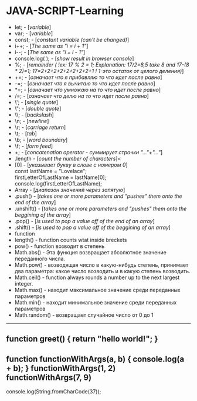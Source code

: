 # JAVA-SCRIPT-Learning
- let; - [*variable*]
- var; - [*variable*]
- const; - [*constant variable (can't be changed)*]
- i++; - [*The same as "i = i + 1"*]
- i--; - [*The same as "i = i - 1"*]
- console.log( ); - [*show result in browser console*]
- %;  - [*remainder ( !ex: 17 % 2 = 1; Explanation: 17/2=8,5 take 8 and 17-(8 * 2)=1; 17=2+2+2+2+2+2+2+2+1 ! 1-это остаток от целого деления)*]
- +=; - [*означает что я прибавляю то что идет после равно*]
- -=; - [*означает что я вычитаю то что идет после равно*]
- \*=; - [*означает что умножаю на то что идет после равно*]
- /=; - [*означает что делю на то что идет после равно*]
- \\'; - [*single quote*]
- \\"; - [*double quote*]
- \\\\; - [*backslash*]
- \n; -	[*newline*]
- \r; -	[*carriage return*]
- \t; -	[*tab*]
- \b; -	[*word boundary*]
- \f; -	[*form feed*]
- +; - [*concatenation operator - суммирует строчки "..."+"..."*]
- .length - [*count the number of characters*]<
- [0] - [*указывает букву в слове с номером 0*]<br>
          const lastName = "Lovelace";<br>
          firstLetterOfLastName = lastName[0];<br>
          console.log(firstLetterOfLastName);<br>
- Array - [*диапазон значений через запятую*]<br>
- .push() - [*takes one or more parameters and "pushes" them onto the end of the array*]<br>
- .unshift() - [*takes one or more parameters and "pushes" them onto the beggining of the array*]<br>
- .pop() - [*is used to pop a value off of the end of an array*]<br>
- .shift() - [*is used to pop a value off of the beggining of an array*]<br>
- function 
- length() - function counts wtat inside breckets<br>
- pow() - function возводит в степень<br>
- Math.abs() - Эта функция возвращает абсолютное значение переданного числа.
- Math.pow() - возводящая число в какую-нибудь степень, принимает два параметра: какое число возводить и в какую степень возводить.
- Math.ceil() - function always rounds a number up to the next largest integer.
-  Math.max() - находит максимальное значение среди переданных параметров
-  Math.min() - находит минимальное значение среди переданных параметров
-  Math.random() - возвращает случайное число от 0 до 1
----
function greet() {
  return "hello world!";
}
----
function functionWithArgs(a, b) {
  console.log(a + b);
}
functionWithArgs(1, 2)
functionWithArgs(7, 9)
----
console.log(String.fromCharCode(37));
